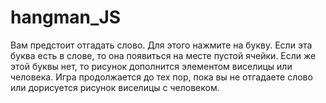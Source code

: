 # hangman_JS
Вам предстоит отгадать слово. Для этого нажмите на букву. Если эта буква есть в слове, то она появиться на месте пустой ячейки. Если же этой буквы нет, то рисунок дополнится элементом виселицы или человека. Игра продолжается до тех пор, пока вы не отгадаете слово или дорисуется рисунок виселицы с человеком.   
